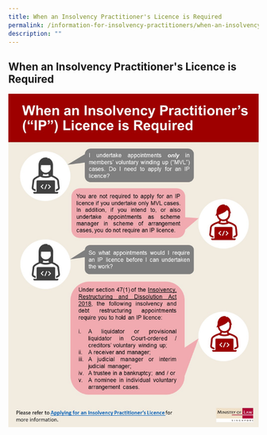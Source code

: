 ```yaml
---
title: When an Insolvency Practitioner's Licence is Required
permalink: /information-for-insolvency-practitioners/when-an-insolvency-practitioner-s-licence-is-required/
description: ""
---
```

**When an Insolvency Practitioner's Licence is Required**
---

<a href="/files/Infographic%201%20-%20When%20an%20IP%20licence%20is%20required.pdf">
  <img src="/images/Infographic%201%20-%20When%20an%20IP%20licence%20is%20required.jpg" />
 </a>